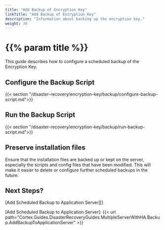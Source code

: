 ```yaml
---
title: "Add Backup of Encryption Key"
linkTitle: "Add Backup of Encryption Key"
description: "Information about backing up the encryption key."
weight: 30
---
```


# {{% param title %}}

This guide describes how to configure a scheduled backup of the Encryption Key.

## Configure the Backup Script

{{< section "/disaster-recovery/encryption-key/backup/configure-backup-script.md">}}

## Run the Backup Script

{{< section "/disaster-recovery/encryption-key/backup/run-backup-script.md">}}

## Preserve installation files

Ensure that the installation files are backed up or kept on the server, especially the scripts and config files that have been modified. This will make it easier to delete or configure further scheduled backups in the future.

## Next Steps?

[Add Scheduled Backup to Application Server][]

[Add Scheduled Backup to Application Server]: {{< url path="Cortex.Guides.DisasterRecoveryGuides.MultipleServerWithHA.Backup.AddBackupToApplicationServer" >}}